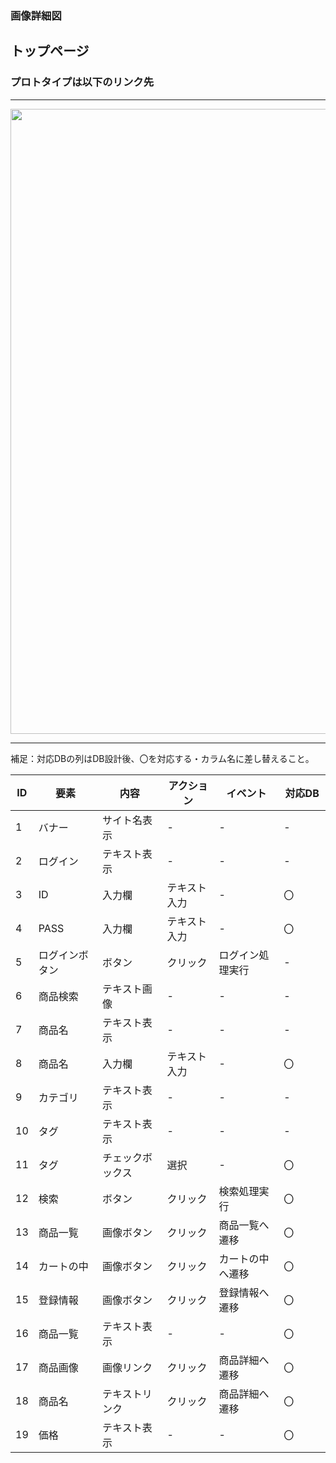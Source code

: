### 画像詳細図
## トップページ
### プロトタイプは以下のリンク先
*****
<img src="../img/Untitled (2).png" width="1000">

*****
補足：対応DBの列はDB設計後、〇を対応する・カラム名に差し替えること。

| ID | 要素 | 内容 | アクション | イベント | 対応DB　|
|----|------|-----|-----------|----------|--------|
|1   |バナー |サイト名表示|-    |-         |-       |
|2   |ログイン|テキスト表示|-   |-         |-       |
|3   |ID    |入力欄 |テキスト入力|-        |〇      |
|4   |PASS  |入力欄|テキスト入力|-         |〇      |
|5   |ログインボタン|ボタン|クリック|ログイン処理実行|-|
|6   |商品検索|テキスト画像|-    |-        |-       |
|7   |商品名 |テキスト表示|-    |-        |-        |
|8   |商品名 |入力欄|テキスト入力|-        |〇|
|9   |カテゴリ|テキスト表示|-|-|-|
|10  |タグ |テキスト表示|-|-|-|
|11  |タグ |チェックボックス|選択|-|〇|
|12  |検索   |ボタン|クリック|検索処理実行|〇|
|13  |商品一覧|画像ボタン|クリック|商品一覧へ遷移|〇|
|14  |カートの中|画像ボタン|クリック|カートの中へ遷移|〇|
|15  |登録情報|画像ボタン|クリック|登録情報へ遷移|〇|
|16  |商品一覧|テキスト表示|-|-|〇|
|17  |商品画像|画像リンク|クリック|商品詳細へ遷移|〇|
|18  |商品名 |テキストリンク|クリック|商品詳細へ遷移|〇|
|19  |価格   |テキスト表示|-|-|〇|
